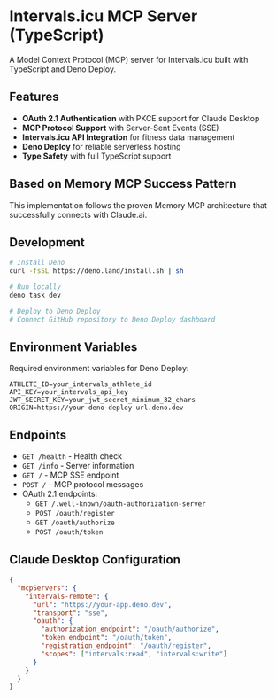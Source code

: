 # Intervals.icu MCP Server (TypeScript)

A Model Context Protocol (MCP) server for Intervals.icu built with TypeScript and Deno Deploy.

## Features

- **OAuth 2.1 Authentication** with PKCE support for Claude Desktop
- **MCP Protocol Support** with Server-Sent Events (SSE)
- **Intervals.icu API Integration** for fitness data management
- **Deno Deploy** for reliable serverless hosting
- **Type Safety** with full TypeScript support

## Based on Memory MCP Success Pattern

This implementation follows the proven Memory MCP architecture that successfully connects with Claude.ai.

## Development

```bash
# Install Deno
curl -fsSL https://deno.land/install.sh | sh

# Run locally
deno task dev

# Deploy to Deno Deploy
# Connect GitHub repository to Deno Deploy dashboard
```

## Environment Variables

Required environment variables for Deno Deploy:

```
ATHLETE_ID=your_intervals_athlete_id
API_KEY=your_intervals_api_key
JWT_SECRET_KEY=your_jwt_secret_minimum_32_chars
ORIGIN=https://your-deno-deploy-url.deno.dev
```

## Endpoints

- `GET /health` - Health check
- `GET /info` - Server information
- `GET /` - MCP SSE endpoint
- `POST /` - MCP protocol messages
- OAuth 2.1 endpoints:
  - `GET /.well-known/oauth-authorization-server`
  - `POST /oauth/register`
  - `GET /oauth/authorize` 
  - `POST /oauth/token`

## Claude Desktop Configuration

```json
{
  "mcpServers": {
    "intervals-remote": {
      "url": "https://your-app.deno.dev",
      "transport": "sse",
      "oauth": {
        "authorization_endpoint": "/oauth/authorize",
        "token_endpoint": "/oauth/token", 
        "registration_endpoint": "/oauth/register",
        "scopes": ["intervals:read", "intervals:write"]
      }
    }
  }
}
```